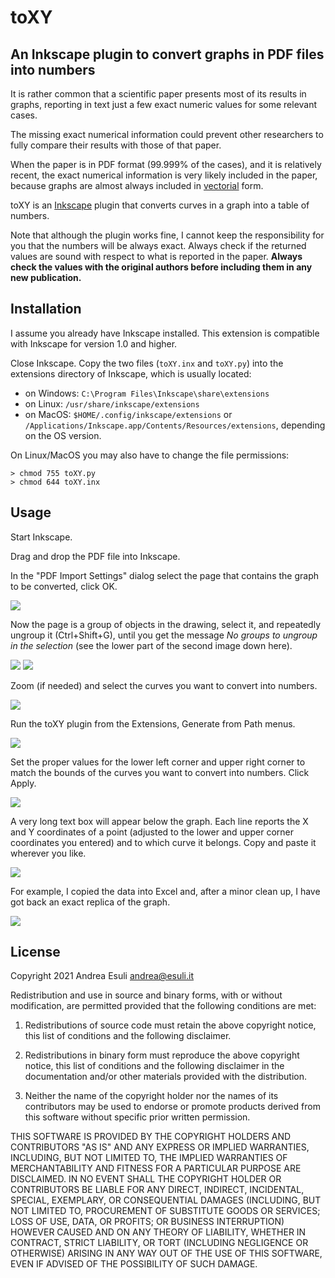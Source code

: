 # toXY
## An Inkscape plugin to convert graphs in PDF files into numbers

It is rather common that a scientific paper presents most of its results in graphs, reporting in text just a few exact numeric values for some relevant cases.

The missing exact numerical information could prevent other researchers to fully compare their results with those of that paper.

When the paper is in PDF format (99.999% of the cases), and it is relatively recent, the exact numerical information is very likely included in the paper, because graphs are almost always included in <a href="http://en.wikipedia.org/wiki/Vector_graphics">vectorial</a> form.

toXY is an <a href="http://www.inkscape.org/">Inkscape</a> plugin that converts curves in a graph into a table of numbers.

Note that although the plugin works fine, I cannot keep the responsibility for you that the numbers will be always exact. 
Always check if the returned values are sound with respect to what is reported in the paper.
**Always check the values with the original authors before including them in any new publication.**

## Installation

I assume you already have Inkscape installed. This extension is compatible with Inkscape for version 1.0 and higher.

Close Inkscape.
Copy the two files (`toXY.inx` and `toXY.py`) into the extensions directory of Inkscape, which is usually located:
 * on Windows: `C:\Program Files\Inkscape\share\extensions`
 * on Linux: `/usr/share/inkscape/extensions`
 * on MacOS: `$HOME/.config/inkscape/extensions` or `/Applications/Inkscape.app/Contents/Resources/extensions`, depending on the OS version.

On Linux/MacOS you may also have to change the file permissions:
```
> chmod 755 toXY.py
> chmod 644 toXY.inx
```

## Usage

Start Inkscape.

Drag and drop the PDF file into Inkscape.

In the "PDF Import Settings" dialog select the page that contains the graph to be converted, click OK.

![](https://github.com/aesuli/toXY/blob/main/PdfConvert1.png?raw=true)

Now the page is a group of objects in the drawing, select it, and repeatedly ungroup it (Ctrl+Shift+G), until you get the message _No groups to ungroup in the selection_ (see the lower part of the second image down here).

![](https://github.com/aesuli/toXY/blob/main/PdfConvert2.png?raw=true)
![](https://github.com/aesuli/toXY/blob/main/PdfConvert3.png?raw=true)

Zoom (if needed) and select the curves you want to convert into numbers.

![](https://github.com/aesuli/toXY/blob/main/PdfConvert4.png?raw=true)

Run the toXY plugin from the Extensions, Generate from Path menus.

![](https://github.com/aesuli/toXY/blob/main/PdfConvert5.png?raw=true)

Set the proper values for the lower left corner and upper right corner to match the bounds of the curves you want to convert into numbers.
Click Apply.

![](https://github.com/aesuli/toXY/blob/main/PdfConvert6.png?raw=true)

A very long text box will appear below the graph. Each line reports the X and Y coordinates of a point (adjusted to the lower and upper corner coordinates you entered) and to which curve it belongs. Copy and paste it wherever you like.

![](https://github.com/aesuli/toXY/blob/main/PdfConvert7.png?raw=true)

For example, I copied the data into Excel and, after a minor clean up, I have got back an exact replica of the graph.

![](https://github.com/aesuli/toXY/blob/main/PdfConvert8.png?raw=true)

## License

Copyright 2021 Andrea Esuli <andrea@esuli.it>

Redistribution and use in source and binary forms, with or without modification, are permitted provided that the following conditions are met:

1. Redistributions of source code must retain the above copyright notice, this list of conditions and the following disclaimer.

2. Redistributions in binary form must reproduce the above copyright notice, this list of conditions and the following disclaimer in the documentation and/or other materials provided with the distribution.

3. Neither the name of the copyright holder nor the names of its contributors may be used to endorse or promote products derived from this software without specific prior written permission.

THIS SOFTWARE IS PROVIDED BY THE COPYRIGHT HOLDERS AND CONTRIBUTORS "AS IS" AND ANY EXPRESS OR IMPLIED WARRANTIES, INCLUDING, BUT NOT LIMITED TO, THE IMPLIED WARRANTIES OF MERCHANTABILITY AND FITNESS FOR A PARTICULAR PURPOSE ARE DISCLAIMED. IN NO EVENT SHALL THE COPYRIGHT HOLDER OR CONTRIBUTORS BE LIABLE FOR ANY DIRECT, INDIRECT, INCIDENTAL, SPECIAL, EXEMPLARY, OR CONSEQUENTIAL DAMAGES (INCLUDING, BUT NOT LIMITED TO, PROCUREMENT OF SUBSTITUTE GOODS OR SERVICES; LOSS OF USE, DATA, OR PROFITS; OR BUSINESS INTERRUPTION) HOWEVER CAUSED AND ON ANY THEORY OF LIABILITY, WHETHER IN CONTRACT, STRICT LIABILITY, OR TORT (INCLUDING NEGLIGENCE OR OTHERWISE) ARISING IN ANY WAY OUT OF THE USE OF THIS SOFTWARE, EVEN IF ADVISED OF THE POSSIBILITY OF SUCH DAMAGE.
